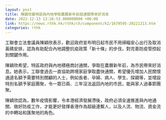 ```yaml
---
layout: post
title: 陳穎欣冀特區與內地爭取農曆新年前就通關帶來好消息
date: 2022-12-13 13:26:53.000000000 +08:00
link: https://news.rthk.hk/rthk/ch/component/k2/1679595-20221213.htm
categories: rthk
---
```


工聯會立法會議員陳穎欣表示，歡迎政府宣布明日起市民不用掃瞄安心出行及取消黃碼安排，認為有助配合內地調整抗疫政策「新十條」的步伐，對完善防疫管控起到關鍵作用。

陳穎欣希望，特區政府與內地積極商討通關，爭取在農曆新年前，為市民帶來好消息。她表示，工聯會過去一直協助跨境家庭爭取盡快通關，希望優先增加人民關懷通道名額予需要特別關顧的人士，例如長者、孕婦、病人、學生、探親等，並增設特別名額予家庭團聚，令一眾已兩、三年沒法返回內地的市民，能與家人過春節團聚。

陳穎欣認為，數年疫情影響，令本港經濟發展滯後，政府必須全速推進與內地通關、做好防疫工作，才能更好發揮香港作為超級連繫人，以及人流、物流、資金流的中轉站和匯聚地的角色。
